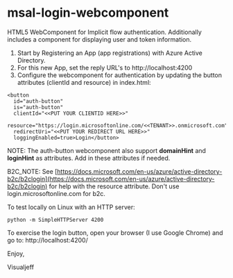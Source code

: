 # msal-login-webcomponent
HTML5 WebComponent for Implicit flow authentication.  Additionally includes a component for displaying user and token information.

1. Start by Registering an App (app registrations) with Azure Active Directory.
2. For this new App, set the reply URL's to http://localhost:4200
3. Configure the webcomponent for authentication by updating the button attributes (clientId and resource) in index.html:

```
<button
  id="auth-button" 
  is="auth-button" 
  clientId="<<PUT YOUR CLIENTID HERE>>" 
  resource="https://login.microsoftonline.com/<<TENANT>>.onmicrosoft.com" 
  redirectUri="<<PUT YOUR REDIRECT URL HERE>>"
  loggingEnabled=true>Login</button>
```
NOTE: The auth-button webcomponent also support **domainHint** and **loginHint** as attributes.  Add in these attributes if needed.

B2C_NOTE: See [https://docs.microsoft.com/en-us/azure/active-directory-b2c/b2clogin](https://docs.microsoft.com/en-us/azure/active-directory-b2c/b2clogin) for help with the resource attribute.  Don't use login.microsoftonline.com for b2c.

To test locally on Linux with an HTTP server:

```
python -m SimpleHTTPServer 4200
```

To exercise the login button, open your browser (I use Google Chrome) and go to:  http://localhost:4200/


Enjoy,

Visualjeff

